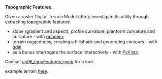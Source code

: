 **Topographic Features.**

Given a raster Digital Terrain Model (dtm); investigate its utility through extracting topographic features:
- slope (gradient and aspect), profile curvature, planform curvature and curvature - with [richdem](https://richdem.readthedocs.io/en/latest/index.html);
- terrain ruggedness, creating a hillshade and generating contours - with [gdal](https://gdal.org/index.html);
- as a bonus interrogate the surface interactively - with [PyVista](https://docs.pyvista.org/).

Consult [ch06_topoFeatures.ipynb](https://github.com/AdrianKriger/terrain101/blob/main/ch06/ch06_topoFeatures.ipynb) for a look.

example terrain [here](https://3d.bk.tudelft.nl/courses/backup/geo1015/2019/hw/02/).
